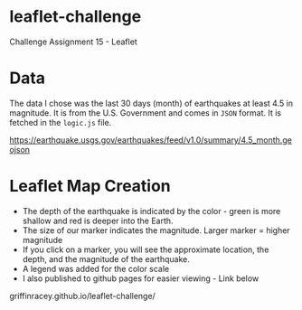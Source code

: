 # leaflet-challenge
Challenge Assignment 15 - Leaflet

# Data

The data I chose was the last 30 days (month) of earthquakes at least 4.5 in magnitude. It is from the U.S. Government and comes in `JSON` format. It is fetched in the `logic.js` file. 

https://earthquake.usgs.gov/earthquakes/feed/v1.0/summary/4.5_month.geojson

# Leaflet Map Creation

* The depth of the earthquake is indicated by the color - green is more shallow and red is deeper into the Earth. 
* The size of our marker indicates the magnitude. Larger marker = higher magnitude
* If you click on a marker, you will see the approximate location, the depth, and the magnitude of the earthquake.
* A legend was added for the color scale
* I also published to github pages for easier viewing - Link below

griffinracey.github.io/leaflet-challenge/
